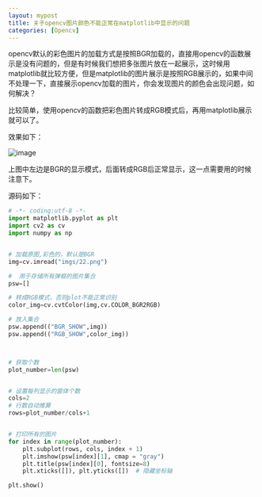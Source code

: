 ```yaml
---
layout: mypost
title: 关于opencv图片颜色不能正常在matplotlib中显示的问题
categories: [Opencv]
---
```





opencv默认的彩色图片的加载方式是按照BGR加载的，直接用opencv的函数展示是没有问题的，但是有时候我们想把多张图片放在一起展示，这时候用matplotlib就比较方便，但是matplotlib的图片展示是按照RGB展示的，如果中间不处理一下，直接展示opencv加载的图片，你会发现图片的颜色会出现问题，如何解决？


比较简单，使用opencv的函数把彩色图片转成RGB模式后，再用matplotlib展示就可以了。


效果如下：


![image](https://note.youdao.com/yws/public/resource/850fddba761d4d09d118dc67b7e5d053/xmlnote/149E0155CA024357BBD85FE896E394C3/49930)



上图中左边是BGR的显示模式，后面转成RGB后正常显示，这一点需要用的时候注意下。


源码如下：

```python
# -*- coding:utf-8 -*-
import matplotlib.pyplot as plt
import cv2 as cv
import numpy as np


# 加载原图,彩色的，默认是BGR
img=cv.imread("imgs/22.png")

#  用于存储所有弹框的图片集合
psw=[]

# 转成RGB模式，否则plot不能正常识别
color_img=cv.cvtColor(img,cv.COLOR_BGR2RGB)

# 放入集合
psw.append(("BGR_SHOW",img))
psw.append(("RGB_SHOW",color_img))



# 获取个数
plot_number=len(psw)


# 设置每列显示的窗体个数
cols=2
# 行数自动推算
rows=plot_number/cols+1


# 打印所有的图片
for index in range(plot_number):
    plt.subplot(rows, cols, index + 1)
    plt.imshow(psw[index][1], cmap = "gray")
    plt.title(psw[index][0], fontsize=8)
    plt.xticks([]), plt.yticks([])  # 隐藏坐标轴

plt.show()

```

